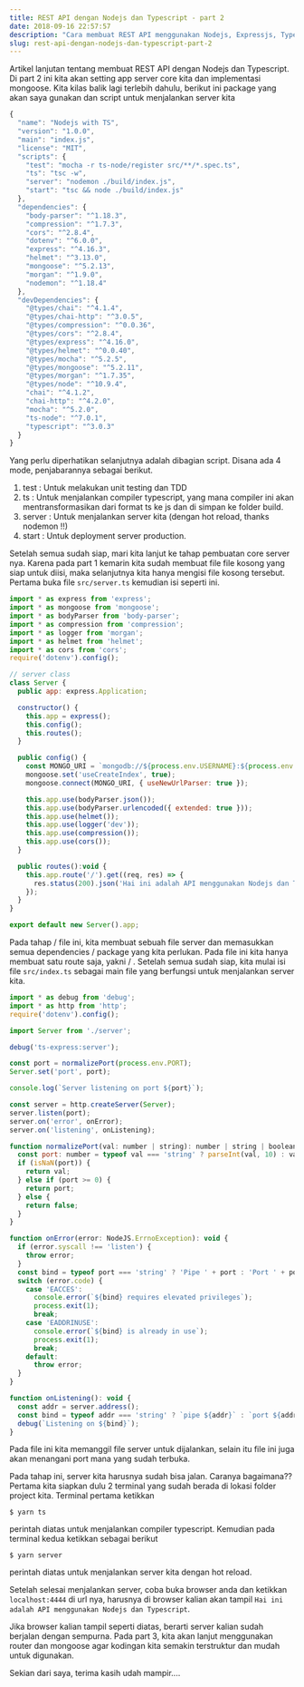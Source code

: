 ```yaml
---
title: REST API dengan Nodejs dan Typescript - part 2
date: 2018-09-16 22:57:57
description: "Cara membuat REST API menggunakan Nodejs, Expressjs, Typescript dan MongoDB"
slug: rest-api-dengan-nodejs-dan-typescript-part-2
---
```


Artikel lanjutan tentang membuat REST API dengan Nodejs dan Typescript. Di part 2 ini kita akan setting app server core kita dan implementasi mongoose. Kita kilas balik lagi terlebih dahulu, berikut ini package yang akan saya gunakan dan script untuk menjalankan server kita

```javascript
{
  "name": "Nodejs with TS",
  "version": "1.0.0",
  "main": "index.js",
  "license": "MIT",
  "scripts": {
    "test": "mocha -r ts-node/register src/**/*.spec.ts",
    "ts": "tsc -w",
    "server": "nodemon ./build/index.js",
    "start": "tsc && node ./build/index.js"
  },
  "dependencies": {
    "body-parser": "^1.18.3",
    "compression": "^1.7.3",
    "cors": "^2.8.4",
    "dotenv": "^6.0.0",
    "express": "^4.16.3",
    "helmet": "^3.13.0",
    "mongoose": "^5.2.13",
    "morgan": "^1.9.0",
    "nodemon": "^1.18.4"
  },
  "devDependencies": {
    "@types/chai": "^4.1.4",
    "@types/chai-http": "^3.0.5",
    "@types/compression": "^0.0.36",
    "@types/cors": "^2.8.4",
    "@types/express": "^4.16.0",
    "@types/helmet": "^0.0.40",
    "@types/mocha": "^5.2.5",
    "@types/mongoose": "^5.2.11",
    "@types/morgan": "^1.7.35",
    "@types/node": "^10.9.4",
    "chai": "^4.1.2",
    "chai-http": "^4.2.0",
    "mocha": "^5.2.0",
    "ts-node": "^7.0.1",
    "typescript": "^3.0.3"
  }
}
```

Yang perlu diperhatikan selanjutnya adalah dibagian script. Disana ada 4 mode, penjabarannya sebagai berikut.

1. test : Untuk melakukan unit testing dan TDD
2. ts : Untuk menjalankan compiler typescript, yang mana compiler ini akan mentransformasikan dari format ts ke js dan di simpan ke folder build.
3. server : Untuk menjalankan server kita (dengan hot reload, thanks nodemon !!)
4. start : Untuk deployment server production.

Setelah semua sudah siap, mari kita lanjut ke tahap pembuatan core server nya. Karena pada part 1 kemarin kita sudah membuat file file kosong yang siap untuk diisi, maka selanjutnya kita hanya mengisi file kosong tersebut. Pertama buka file `src/server.ts` kemudian isi seperti ini.

```javascript
import * as express from 'express';
import * as mongoose from 'mongoose';
import * as bodyParser from 'body-parser';
import * as compression from 'compression';
import * as logger from 'morgan';
import * as helmet from 'helmet';
import * as cors from 'cors';
require('dotenv').config();

// server class
class Server {
  public app: express.Application;

  constructor() {
    this.app = express();
    this.config();
    this.routes();
  }

  public config() {
    const MONGO_URI = `mongodb://${process.env.USERNAME}:${process.env.PASSWORD}@${process.env.HOST}/${process.env.DBNAME}?authSource=admin`;
    mongoose.set('useCreateIndex', true);
    mongoose.connect(MONGO_URI, { useNewUrlParser: true });

    this.app.use(bodyParser.json());
    this.app.use(bodyParser.urlencoded({ extended: true }));
    this.app.use(helmet());
    this.app.use(logger('dev'));
    this.app.use(compression());
    this.app.use(cors());
  }

  public routes():void {
    this.app.route('/').get((req, res) => {
      res.status(200).json('Hai ini adalah API menggunakan Nodejs dan Typescript');
    });
  }
}

export default new Server().app;
```

Pada tahap / file ini, kita membuat sebuah file server dan memasukkan semua dependencies / package yang kita perlukan. Pada file ini kita hanya membuat satu route saja, yakni / . Setelah semua sudah siap, kita mulai isi file  `src/index.ts` sebagai main file yang berfungsi untuk menjalankan server kita.

```javascript
import * as debug from 'debug';
import * as http from 'http';
require('dotenv').config();

import Server from './server';

debug('ts-express:server');

const port = normalizePort(process.env.PORT);
Server.set('port', port);

console.log(`Server listening on port ${port}`);

const server = http.createServer(Server);
server.listen(port);
server.on('error', onError);
server.on('listening', onListening);

function normalizePort(val: number | string): number | string | boolean {
  const port: number = typeof val === 'string' ? parseInt(val, 10) : val;
  if (isNaN(port)) {
    return val;
  } else if (port >= 0) {
    return port;
  } else {
    return false;
  }
}

function onError(error: NodeJS.ErrnoException): void {
  if (error.syscall !== 'listen') {
    throw error;
  }
  const bind = typeof port === 'string' ? 'Pipe ' + port : 'Port ' + port;
  switch (error.code) {
    case 'EACCES':
      console.error(`${bind} requires elevated privileges`);
      process.exit(1);
      break;
    case 'EADDRINUSE':
      console.error(`${bind} is already in use`);
      process.exit(1);
      break;
    default:
      throw error;
  }
}

function onListening(): void {
  const addr = server.address();
  const bind = typeof addr === 'string' ? `pipe ${addr}` : `port ${addr.port}`;
  debug(`Listening on ${bind}`);
}
```

Pada file ini kita memanggil file server untuk dijalankan, selain itu file ini juga akan menangani port mana yang sudah terbuka.

Pada tahap ini, server kita harusnya sudah bisa jalan. Caranya bagaimana?? Pertama kita siapkan dulu 2 terminal yang sudah berada di lokasi folder project kita. Terminal pertama ketikkan

```
$ yarn ts
```

perintah diatas untuk menjalankan compiler typescript. Kemudian pada terminal kedua ketikkan sebagai berikut

```
$ yarn server
```

perintah diatas untuk menjalankan server kita dengan hot reload.

Setelah selesai menjalankan server, coba buka browser anda dan ketikkan `localhost:4444` di url nya, harusnya di browser kalian akan tampil `Hai ini adalah API menggunakan Nodejs dan Typescript`.

Jika browser kalian tampil seperti diatas, berarti server kalian sudah berjalan dengan sempurna. Pada part 3, kita akan lanjut menggunakan router dan mongoose agar kodingan kita semakin terstruktur dan mudah untuk digunakan.

Sekian dari saya, terima kasih udah mampir....
